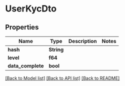 # UserKycDto

## Properties

Name | Type | Description | Notes
------------ | ------------- | ------------- | -------------
**hash** | **String** |  | 
**level** | **f64** |  | 
**data_complete** | **bool** |  | 

[[Back to Model list]](../README.md#documentation-for-models) [[Back to API list]](../README.md#documentation-for-api-endpoints) [[Back to README]](../README.md)


